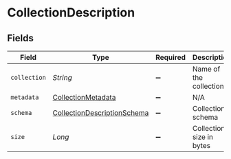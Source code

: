 # CollectionDescription


## Fields

| Field                                                                             | Type                                                                              | Required                                                                          | Description                                                                       |
| --------------------------------------------------------------------------------- | --------------------------------------------------------------------------------- | --------------------------------------------------------------------------------- | --------------------------------------------------------------------------------- |
| `collection`                                                                      | *String*                                                                          | :heavy_minus_sign:                                                                | Name of the collection.                                                           |
| `metadata`                                                                        | [CollectionMetadata](../../models/shared/CollectionMetadata.md)                   | :heavy_minus_sign:                                                                | N/A                                                                               |
| `schema`                                                                          | [CollectionDescriptionSchema](../../models/shared/CollectionDescriptionSchema.md) | :heavy_minus_sign:                                                                | Collections schema                                                                |
| `size`                                                                            | *Long*                                                                            | :heavy_minus_sign:                                                                | Collection size in bytes                                                          |